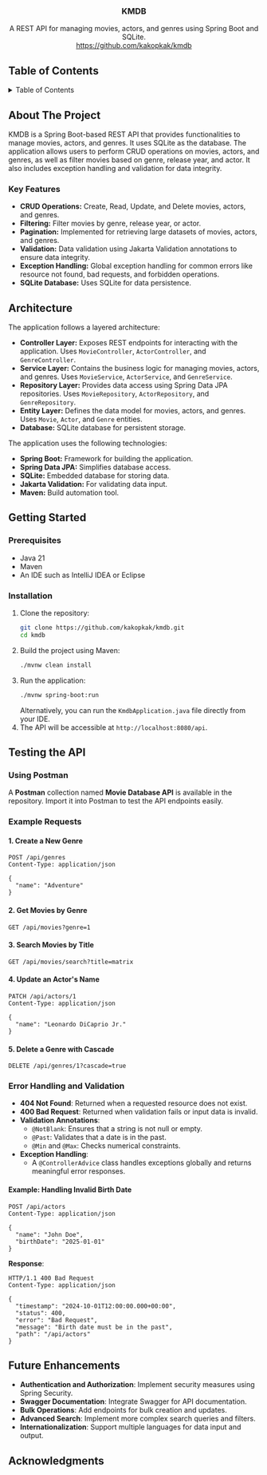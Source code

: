 <div align="center">
<h3 align="center">KMDB</h3>
  <p align="center">
    A REST API for managing movies, actors, and genres using Spring Boot and SQLite.
    <br />
     <a href="https://github.com/kakopkak/kmdb">https://github.com/kakopkak/kmdb</a>
  </p>
</div>

## Table of Contents
<details>
  <summary>Table of Contents</summary>
  <ol>
    <li>
      <a href="#about-the-project">About The Project</a>
      <ul>
        <li><a href="#key-features">Key Features</a></li>
      </ul>
    </li>
    <li><a href="#architecture">Architecture</a></li>
    <li>
      <a href="#getting-started">Getting Started</a>
      <ul>
        <li><a href="#prerequisites">Prerequisites</a></li>
        <li><a href="#installation">Installation</a></li>
      </ul>
    </li>
    <li>
      <a href="#testing-the-api">Testing the API</a>
      <ul>
        <li><a href="#using-postman">Using Postman</a></li>
        <li><a href="#example-requests">Example Requests</a></li>
        <li><a href="#error-handling-and-validation">Error Handling and Validation</a></li>
      </ul>
    </li>
    <li><a href="#future-enhancements">Future Enhancements</a></li>
    <li><a href="#acknowledgments">Acknowledgments</a></li>
  </ol>
</details>

## About The Project
KMDB is a Spring Boot-based REST API that provides functionalities to manage movies, actors, and genres. It uses SQLite as the database. The application allows users to perform CRUD operations on movies, actors, and genres, as well as filter movies based on genre, release year, and actor. It also includes exception handling and validation for data integrity.

### Key Features
- **CRUD Operations:** Create, Read, Update, and Delete movies, actors, and genres.
- **Filtering:** Filter movies by genre, release year, or actor.
- **Pagination:** Implemented for retrieving large datasets of movies, actors, and genres.
- **Validation:** Data validation using Jakarta Validation annotations to ensure data integrity.
- **Exception Handling:** Global exception handling for common errors like resource not found, bad requests, and forbidden operations.
- **SQLite Database:** Uses SQLite for data persistence.

## Architecture
The application follows a layered architecture:
- **Controller Layer:** Exposes REST endpoints for interacting with the application. Uses `MovieController`, `ActorController`, and `GenreController`.
- **Service Layer:** Contains the business logic for managing movies, actors, and genres. Uses `MovieService`, `ActorService`, and `GenreService`.
- **Repository Layer:** Provides data access using Spring Data JPA repositories. Uses `MovieRepository`, `ActorRepository`, and `GenreRepository`.
- **Entity Layer:** Defines the data model for movies, actors, and genres. Uses `Movie`, `Actor`, and `Genre` entities.
- **Database:** SQLite database for persistent storage.

The application uses the following technologies:
- **Spring Boot:** Framework for building the application.
- **Spring Data JPA:** Simplifies database access.
- **SQLite:** Embedded database for storing data.
- **Jakarta Validation:** For validating data input.
- **Maven:** Build automation tool.

## Getting Started
### Prerequisites
- Java 21
- Maven
- An IDE such as IntelliJ IDEA or Eclipse

### Installation
1. Clone the repository:
   ```sh
   git clone https://github.com/kakopkak/kmdb.git
   cd kmdb
   ```
2. Build the project using Maven:
   ```sh
   ./mvnw clean install
   ```
3. Run the application:
   ```sh
   ./mvnw spring-boot:run
   ```
   Alternatively, you can run the `KmdbApplication.java` file directly from your IDE.
4. The API will be accessible at `http://localhost:8080/api`.

## Testing the API

### Using Postman
A **Postman** collection named **Movie Database API** is available in the repository. Import it into Postman to test the API endpoints easily.

### Example Requests

#### 1. Create a New Genre
```
POST /api/genres
Content-Type: application/json

{
  "name": "Adventure"
}
```

#### 2. Get Movies by Genre
```
GET /api/movies?genre=1
```

#### 3. Search Movies by Title
```
GET /api/movies/search?title=matrix
```

#### 4. Update an Actor's Name
```
PATCH /api/actors/1
Content-Type: application/json

{
  "name": "Leonardo DiCaprio Jr."
}
```

#### 5. Delete a Genre with Cascade
```
DELETE /api/genres/1?cascade=true
```

### Error Handling and Validation
* **404 Not Found**: Returned when a requested resource does not exist.
* **400 Bad Request**: Returned when validation fails or input data is invalid.
* **Validation Annotations**:
   * `@NotBlank`: Ensures that a string is not null or empty.
   * `@Past`: Validates that a date is in the past.
   * `@Min` and `@Max`: Checks numerical constraints.
* **Exception Handling**:
   * A `@ControllerAdvice` class handles exceptions globally and returns meaningful error responses.

#### Example: Handling Invalid Birth Date
```
POST /api/actors
Content-Type: application/json

{
  "name": "John Doe",
  "birthDate": "2025-01-01"
}
```

**Response**:
```
HTTP/1.1 400 Bad Request
Content-Type: application/json

{
  "timestamp": "2024-10-01T12:00:00.000+00:00",
  "status": 400,
  "error": "Bad Request",
  "message": "Birth date must be in the past",
  "path": "/api/actors"
}
```

## Future Enhancements
* **Authentication and Authorization**: Implement security measures using Spring Security.
* **Swagger Documentation**: Integrate Swagger for API documentation.
* **Bulk Operations**: Add endpoints for bulk creation and updates.
* **Advanced Search**: Implement more complex search queries and filters.
* **Internationalization**: Support multiple languages for data input and output.

## Acknowledgments
